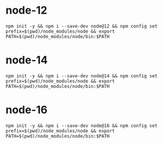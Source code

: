 # node-12
`npm init -y && npm i --save-dev node@12 && npm config set prefix=$(pwd)/node_modules/node && export PATH=$(pwd)/node_modules/node/bin:$PATH`

# node-14
`npm init -y && npm i --save-dev node@14 && npm config set prefix=$(pwd)/node_modules/node && export PATH=$(pwd)/node_modules/node/bin:$PATH`

# node-16
`npm init -y && npm i --save-dev node@16 && npm config set prefix=$(pwd)/node_modules/node && export PATH=$(pwd)/node_modules/node/bin:$PATH`
